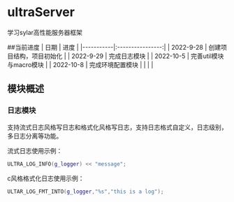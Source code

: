 # ultraServer

学习sylar高性能服务器框架

##当前进度
| 日期        |        进度        |
|-----------|:----------------:|
| 2022-9-28 |   创建项目结构，项目初始化   |
| 2022-9-29 |      完成日志模块      |
| 2022-10-5 | 完善util模块与macro模块 |
| 2022-10-8 |     完成环境配置模块     |
|           |                  |





## 模块概述

### 日志模块

支持流式日志风格写日志和格式化风格写日志，支持日志格式自定义，日志级别，多日志分离等功能。

流式日志使用示例：

```cpp
ULTRA_LOG_INFO(g_logger) << "message";
```

c风格格式化日志使用示例：
```cpp
ULTAR_LOG_FMT_INTO(g_logger,"%s","this is a log");
```

